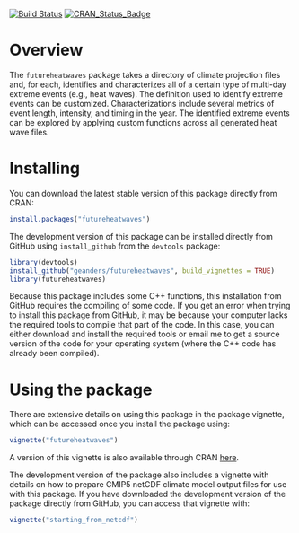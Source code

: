 <!-- README.md is generated from README.Rmd. Please edit that file -->
[![Build Status](https://travis-ci.org/geanders/futureheatwaves.svg?branch=master)](https://travis-ci.org/geanders/futureheatwaves) [![CRAN\_Status\_Badge](http://www.r-pkg.org/badges/version/futureheatwaves)](https://cran.r-project.org/package=futureheatwaves)

Overview
========

The `futureheatwaves` package takes a directory of climate projection files and, for each, identifies and characterizes all of a certain type of multi-day extreme events (e.g., heat waves). The definition used to identify extreme events can be customized. Characterizations include several metrics of event length, intensity, and timing in the year. The identified extreme events can be explored by applying custom functions across all generated heat wave files.

Installing
==========

You can download the latest stable version of this package directly from CRAN:

``` r
install.packages("futureheatwaves")
```

The development version of this package can be installed directly from GitHub using `install_github` from the `devtools` package:

``` r
library(devtools)
install_github("geanders/futureheatwaves", build_vignettes = TRUE)
library(futureheatwaves)
```

Because this package includes some C++ functions, this installation from GitHub requires the compiling of some code. If you get an error when trying to install this package from GitHub, it may be because your computer lacks the required tools to compile that part of the code. In this case, you can either download and install the required tools or email me to get a source version of the code for your operating system (where the C++ code has already been compiled).

Using the package
=================

There are extensive details on using this package in the package vignette, which can be accessed once you install the package using:

``` r
vignette("futureheatwaves")
```

A version of this vignette is also available through CRAN [here](https://CRAN.R-project.org/package=futureheatwaves/vignettes/futureheatwaves.html).

The development version of the package also includes a vignette with details on how to prepare CMIP5 netCDF climate model output files for use with this package. If you have downloaded the development version of the package directly from GitHub, you can access that vignette with:

``` r
vignette("starting_from_netcdf")
```
